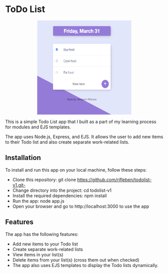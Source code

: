 # ToDo List

<p align="center">
  <img src="https://github.com/rifleben/todolist-v1/blob/main/Screenshot%202023-03-31%20at%206.21.52%20PM.png?raw=true" alt="Todo List Screenshot" width="300" height="300" style="display: block; margin: 0 auto;">
</p>

This is a simple Todo List app that I built as a part of my learning process for modules and EJS templates.

The app uses Node.js, Express, and EJS. It allows the user to add new items to their Todo list and also create separate work-related lists.

## Installation
To install and run this app on your local machine, follow these steps:

- Clone this repository: git clone https://github.com/rifleben/todolist-v1.git- 
- Change directory into the project: cd todolist-v1
- Install the required dependencies: npm install
- Run the app: node app.js
- Open your browser and go to http://localhost:3000 to use the app

## Features

The app has the following features:

- Add new items to your Todo list
- Create separate work-related lists
- View items in your list(s)
- Delete items from your list(s) (cross them out when checked)
- The app also uses EJS templates to display the Todo lists dynamically.
